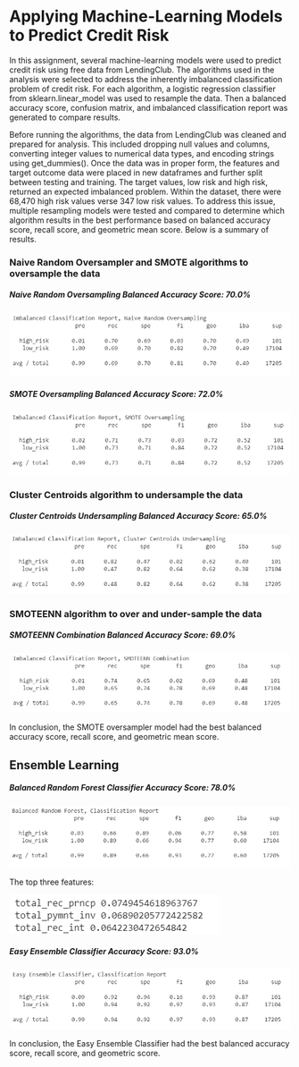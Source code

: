 # Applying Machine-Learning Models to Predict Credit Risk 

In this assignment, several machine-learning models were used to predict credit risk using free data from LendingClub. The algorithms used in the analysis were selected to address the inherently imbalanced classification problem of credit risk. For each algorithm, a logistic regression classifier from sklearn.linear_model was used to resample the data. Then a balanced accuracy score, confusion matrix, and imbalanced classification report was generated to compare results. 

Before running the algorithms, the data from LendingClub was cleaned and prepared for analysis. This included dropping null values and columns, converting integer values to numerical data types, and encoding strings using get_dummies(). Once the data was in proper form, the features and target outcome data were placed in new dataframes and further split between testing and training. The target values, low risk and high risk, returned an expected imbalanced problem. Within the dataset, there were 68,470 high risk values verse 347 low risk values. To address this issue, multiple resampling models were tested and compared to determine which algorithm results in the best performance based on balanced accuracy score, recall score, and geometric mean score.  Below is a summary of results. 


### Naive Random Oversampler and SMOTE algorithms to oversample the data 

##### Naive Random Oversampling Balanced Accuracy Score: 70.0%

![naive](images/naive.png)

##### SMOTE Oversampling Balanced Accuracy Score: 72.0%

![smote](images/smote.png)


### Cluster Centroids algorithm to undersample the data 

##### Cluster Centroids Undersampling Balanced Accuracy Score: 65.0%

![cluster](images/cluster.png)


### SMOTEENN algorithm to over and under-sample the data 

##### SMOTEENN Combination Balanced Accuracy Score: 69.0%

![smoteenn](images/smoteenn.png)

In conclusion, the SMOTE oversampler model had the best balanced accuracy score, recall score, and geometric mean score.


## Ensemble Learning

##### Balanced Random Forest Classifier Accuracy Score: 78.0%

![forest](images/forester.png)

The top three features: 

![features](images/features.png)

##### Easy Ensemble Classifier Accuracy Score: 93.0%

![easy](images/easy.png)

In conclusion, the Easy Ensemble Classifier had the best balanced accuracy score, recall score, and geometric score. 



